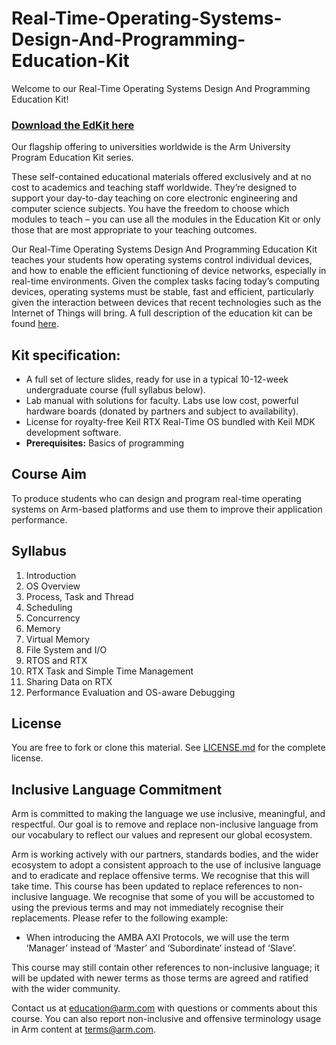 
# Real-Time-Operating-Systems-Design-And-Programming-Education-Kit

Welcome to our Real-Time Operating Systems Design And Programming Education Kit!

### [Download the EdKit here](https://github.com/arm-university/Real-Time-Operating-Systems-Design-And-Programming-Education-Kit/archive/refs/heads/main.zip)

Our flagship offering to universities worldwide is the Arm University Program Education Kit series.

These self-contained educational materials offered exclusively and at no cost to academics and teaching staff worldwide. They’re designed to support your day-to-day teaching on core electronic engineering and computer science subjects. You have the freedom to choose which modules to teach – you can use all the modules in the Education Kit or only those that are most appropriate to your teaching outcomes.

Our Real-Time Operating Systems Design And Programming Education Kit teaches your students how operating systems control individual devices, and how to enable the efficient functioning of device networks, especially in real-time environments. Given the complex tasks facing today’s computing devices, operating systems must be stable, fast and efficient, particularly given the interaction between devices that recent technologies such as the Internet of Things will bring. A full description of the education kit can be found [here](https://www.arm.com/resources/education/education-kits/real-time-operating-systems).


 ## Kit specification:

* A full set of lecture slides, ready for use in a typical 10-12-week undergraduate course (full syllabus below).
* Lab manual with solutions for faculty. Labs use low cost, powerful hardware boards (donated by partners and subject to availability).
* License for royalty-free Keil RTX Real-Time OS bundled with Keil MDK development software.
* **Prerequisites:** Basics of programming

## Course Aim
To produce students who can design and program real-time operating systems on Arm-based platforms and use them to improve their application performance.

## Syllabus
1.	Introduction
2.	OS Overview
3.	Process, Task and Thread
4.	Scheduling
5.	Concurrency
6.	Memory
7.	Virtual Memory
8.	File System and I/O
9.	RTOS and RTX
10.	RTX Task and Simple Time Management
11.	Sharing Data on RTX
12.	Performance Evaluation and OS-aware Debugging


## License
You are free to fork or clone this material. See [LICENSE.md](https://github.com/arm-university/Real-Time-Operating-Systems-Design-And-Programming-Education-Kit/blob/main/License/LICENSE.md) for the complete license.

## Inclusive Language Commitment
Arm is committed to making the language we use inclusive, meaningful, and respectful. Our goal is to remove and replace non-inclusive language from our vocabulary to reflect our values and represent our global ecosystem.
 
Arm is working actively with our partners, standards bodies, and the wider ecosystem to adopt a consistent approach to the use of inclusive language and to eradicate and replace offensive terms. We recognise that this will take time. This course has been updated to replace references to non-inclusive language. We recognise that some of you will be accustomed to using the previous terms and may not immediately recognise their replacements. Please refer to the following example:

* When introducing the AMBA AXI Protocols, we will use the term ‘Manager’ instead of ‘Master’ and ‘Subordinate’ instead of ‘Slave’. 

This course may still contain other references to non-inclusive language; it will be updated with newer terms as those terms are agreed and ratified with the wider community.
 
Contact us at education@arm.com with questions or comments about this course. You can also report non-inclusive and offensive terminology usage in Arm content at terms@arm.com.
